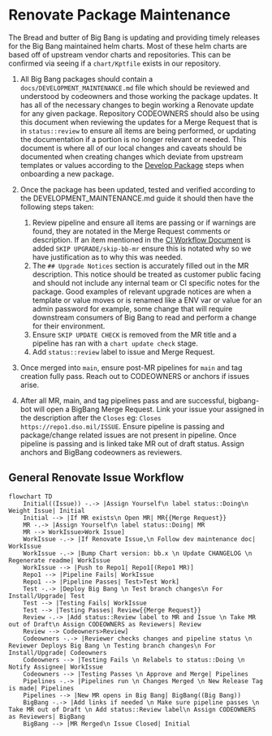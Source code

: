 # Renovate Package Maintenance

The Bread and butter of Big Bang is updating and providing timely releases for the Big Bang maintained helm charts. Most of these helm charts are based off of upstream vendor charts and repositories. This can be confirmed via seeing if a `chart/Kptfile` exists in our repository.

1. All Big Bang packages should contain a `docs/DEVELOPMENT_MAINTENANCE.md` file which should be reviewed and understood by codeowners and those working the package updates. It has all of the necessary changes to begin working a Renovate update for any given package. Repository CODEOWNERS should also be using this document when reviewing the updates for a Merge Request that is in `status::review` to ensure all items are being performed, or updating the documentation if a portion is no longer relevant or needed. This document is where all of our local changes and caveats should be documented when creating changes which deviate from upstream templates or values according to the [Develop Package](./develop-package.md) steps when onboarding a new package.

1. Once the package has been updated, tested and verified according to the DEVELOPMENT_MAINTENANCE.md guide it should then have the following steps taken:

   1. Review pipeline and ensure all items are passing or if warnings are found, they are notated in the Merge Request comments or description. If an item mentioned in the [CI Workflow Document](./ci-workflow.md) is added `SKIP UPGRADE/skip-bb-mr` ensure this is notated why so we have justification as to why this was needed.
   1. The `## Upgrade Notices` section is accurately filled out in the MR description. This notice should be treated as customer public facing and should not include any internal team or CI specific notes for the package. Good examples of relevant upgrade notices are when a template or value moves or is renamed like a ENV var or value for an admin password for example, some change that will require downstream consumers of Big Bang to read and perform a change for their environment.
   1. Ensure `SKIP UPDATE CHECK` is removed from the MR title and a pipeline has ran with a `chart update check` stage.
   1. Add `status::review` label to issue and Merge Request.

1. Once merged into `main`, ensure post-MR pipelines for `main` and tag creation fully pass. Reach out to CODEOWNERS or anchors if issues arise.

1. After all MR, main, and tag pipelines pass and are successful, bigbang-bot will open a BigBang Merge Request. Link your issue your assigned in the description after the `Closes` eg: `Closes https://repo1.dso.mil/ISSUE`. Ensure pipeline is passing and package/change related issues are not present in pipeline. Once pipeline is passing and is linked take MR out of draft status. Assign anchors and BigBang codeowners as reviewers.

## General Renovate Issue Workflow

```mermaid
flowchart TD
    Initial((Issue)) -.-> |Assign Yourself\n label status::Doing\n Weight Issue| Initial
    Initial --> |If MR exists\n Open MR| MR{{Merge Request}}
    MR -.-> |Assign Yourself\n label status::Doing| MR
    MR --> WorkIssue>Work Issue]
    WorkIssue -.-> |If Renovate Issue,\n Follow dev maintenance doc| WorkIssue
    WorkIssue -.-> |Bump Chart version: bb.x \n Update CHANGELOG \n Regenerate readme| WorkIssue
    WorkIssue --> |Push to Repo1| Repo1[(Repo1 MR)]
    Repo1 --> |Pipeline Fails| WorkIssue
    Repo1 --> |Pipeline Passes| Test>Test Work]
    Test -.-> |Deploy Big Bang \n Test branch changes\n For Install/Upgrade| Test
    Test --> |Testing Fails| WorkIssue
    Test --> |Testing Passes| Review{{Merge Request}}
    Review -.-> |Add status::Review label to MR and Issue \n Take MR out of Draft\n Assign CODEOWNERS as Reviewers| Review
    Review --> Codeowners>Review]
    Codeowners -.-> |Reviewer checks changes and pipeline status \n Reviewer Deploys Big Bang \n Testing branch changes\n For Install/Upgrade| Codeowners
    Codeowners --> |Testing Fails \n Relabels to status::Doing \n Notify Assignee| WorkIssue
    Codeowners --> |Testing Passes \n Approve and Merge| Pipelines
    Pipelines -.-> |Pipelines run \n Changes Merged \n New Release Tag is made| Pipelines
    Pipelines --> |New MR opens in Big Bang| BigBang((Big Bang))
    BigBang -.-> |Add links if needed \n Make sure pipeline passes \n Take MR out of Draft \n Add status::Review label\n Assign CODEOWNERS as Reviewers| BigBang
    BigBang --> |MR Merged\n Issue Closed| Initial
```
